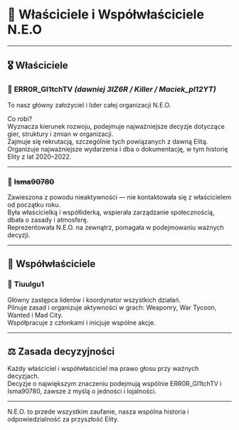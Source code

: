 # 👑 Właściciele i Współwłaściciele N.E.O

---

## 🎖️ Właściciele

### 🔹 **ERR0R_Gl1tchTV** *(dawniej 3IZ6R / Killer / Maciek_pl12YT)*  
To nasz główny założyciel i lider całej organizacji N.E.O.

Co robi?  
Wyznacza kierunek rozwoju, podejmuje najważniejsze decyzje dotyczące gier, struktury i zmian w organizacji.  
Zajmuje się rekrutacją, szczególnie tych powiązanych z dawną Elitą.  
Organizuje najważniejsze wydarzenia i dba o dokumentację, w tym historię Elity z lat 2020–2022.

---

### 🔹 ~~Isma90780~~  
Zawieszona z powodu nieaktywności — nie kontaktowała się z właścicielem od początku roku.  
Była właścicielką i współliderką, wspierała zarządzanie społecznością, dbała o zasady i atmosferę.  
Reprezentowała N.E.O. na zewnątrz, pomagała w podejmowaniu ważnych decyzji.

---

## 🧭 Współwłaściciele

### 🔸 **Tiuulgu1**  
Główny zastępca liderów i koordynator wszystkich działań.  
Pilnuje zasad i organizuje aktywności w grach: Weaponry, War Tycoon, Wanted i Mad City.  
Współpracuje z członkami i inicjuje wspólne akcje.

---

## ⚖️ Zasada decyzyjności

Każdy właściciel i współwłaściciel ma prawo głosu przy ważnych decyzjach.  
Decyzje o największym znaczeniu podejmują wspólnie ERR0R_Gl1tchTV i Isma90780, zawsze z myślą o jedności i lojalności.

---

N.E.O. to przede wszystkim zaufanie, nasza wspólna historia i odpowiedzialność za przyszłość Elity.
